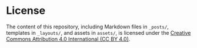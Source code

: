 # License

The content of this repository, including Markdown files in `_posts/`, templates in `_layouts/`, and assets in `assets/`, is licensed under the [Creative Commons Attribution 4.0 International (CC BY 4.0)](https://creativecommons.org/licenses/by/4.0/).
